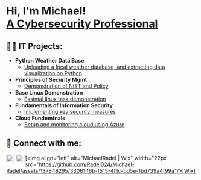 <h1>Hi, I'm Michael!<br/> <a href="https://www.linkedin.com/in/michael-radel/">A Cybersecurity Professional</a> </h1>
<h2>👨‍💻 IT Projects:</h2>

- <b>Python Weather Data Base</b>
  - [Uploading a local weather database, and extracting data visualization on Python](https://github.com/Radel024/IT-Fundamentals-?search=1)
- <b>Principles of Security Mgmt</b>
  - [Demonstration of NIST and Policy](https://github.com/Radel024/Principles-of-Security-Mgmt)
- <b>Base Linux Demonstration</b>
  - [Essintal linux task demonstration](https://github.com/Radel024/Linux-Knowldge/blob/main/README.md)
- <b>Fundamentals of Information Security</b>
  - [Implementing key security measures](https://github.com/Radel024/Fundamentals-of-Information-Security-/blob/main/README.md)
- <b>Cloud Fundemtnals</b>
  - [Setup and monitoring cloud using Azure](https://github.com/Radel024/Cloud-Fundamentals)

<h2> 🤳 Connect with me:</h2>

[<img align="left" alt="MichaelRadel | LinkedIn" width="22px" src="https://cdn.jsdelivr.net/npm/simple-icons@v3/icons/linkedin.svg" />][linkedin]
[<img align="left" alt="MichaelRadel | Instagram" width="22px" src="https://cdn.jsdelivr.net/npm/simple-icons@v3/icons/instagram.svg" />][instagram]
[<img align="left" alt="MichaelRadel | Wix" width="22px src="https://github.com/Radel024/Michael-Radel/assets/137848295/3306146b-f515-4f1c-bd5e-1bd739a4f99a"/>[Wix]


[instagram]: https://www.instagram.com/radel24/
[linkedin]: https://linkedin.com/in/michael-radel
[Wix]: https://mjraid24.wixsite.com/michael-radel

<!--
- 🔭 I’m currently working on ...
- 🌱 I’m currently learning ...
- 👯 I’m looking to collaborate on ...
- 🤔 I’m looking for help with ...
- 💬 Ask me about ...
- 📫 How to reach me: ...
- 😄 Pronouns: ...
- ⚡ Fun fact: ...
-->
